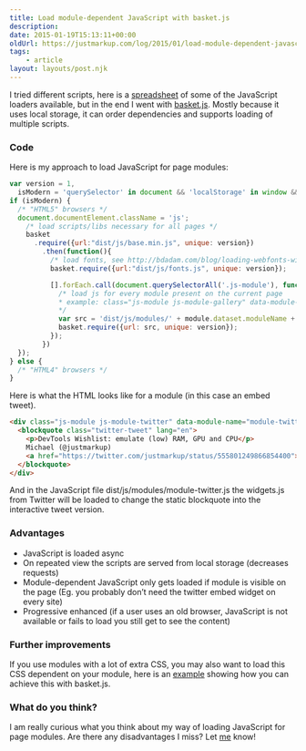 ```yaml
---
title: Load module-dependent JavaScript with basket.js
description: 
date: 2015-01-19T15:13:11+00:00
oldUrl: https://justmarkup.com/log/2015/01/load-module-dependent-javascript-with-basket-js/
tags:
    - article
layout: layouts/post.njk
---
```


I tried different scripts, here is a [spreadsheet](https://spreadsheets.google.com/lv?key=tDdcrv9wNQRCNCRCflWxhYQ) of some of the JavaScript loaders available, but in the end I went with [basket.js](http://addyosmani.github.io/basket.js/). Mostly because it uses local storage, it can order dependencies and supports loading of multiple scripts.

### Code

Here is my approach to load JavaScript for page modules:

``` js
var version = 1,
  isModern = 'querySelector' in document && 'localStorage' in window && 'addEventListener' in window;
if (isModern) {
  /* "HTML5" browsers */
  document.documentElement.className = 'js';
    /* load scripts/libs necessary for all pages */
    basket
      .require({url:"dist/js/base.min.js", unique: version})
        .then(function(){
          /* load fonts, see http://bdadam.com/blog/loading-webfonts-with-high-performance.html */
          basket.require({url:"dist/js/fonts.js", unique: version});

          [].forEach.call(document.querySelectorAll('.js-module'), function(module) {
            /* load js for every module present on the current page
            * example: class="js-module js-module-gallery" data-module-name="module-gallery"
            */
            var src = 'dist/js/modules/' + module.dataset.moduleName + '.js';
            basket.require({url: src, unique: version});
          });
        })
  });
} else {
  /* "HTML4" browsers */
}
```

Here is what the HTML looks like for a module (in this case an embed tweet).

``` html
<div class="js-module js-module-twitter" data-module-name="module-twitter">
  <blockquote class="twitter-tweet" lang="en">
    <p>DevTools Wishlist: emulate (low) RAM, GPU and CPU</p>
    Michael (@justmarkup) 
    <a href="https://twitter.com/justmarkup/status/555801249866854400">January 15, 2015</a>
  </blockquote>
</div>
```

And in the JavaScript file dist/js/modules/module-twitter.js the widgets.js from Twitter will be loaded to change the static blockquote into the interactive tweet version.

### Advantages

*   JavaScript is loaded async
*   On repeated view the scripts are served from local storage (decreases requests)
*   Module-dependent JavaScript only gets loaded if module is visible on the page (Eg. you probably don’t need the twitter embed widget on every site)
*   Progressive enhanced (if a user uses an old browser, JavaScript is not available or fails to load you still get to see the content)

### Further improvements

If you use modules with a lot of extra CSS, you may also want to load this CSS dependent on your module, here is an [example](https://github.com/andrewwakeling/basket-css-example) showing how you can achieve this with basket.js.

### What do you think?

I am really curious what you think about my way of loading JavaScript for page modules. Are there any disadvantages I miss? Let [me](http://www.twitter.com/justmarkup) know!